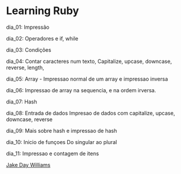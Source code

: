 # Learning Ruby 
dia_01:
    Impressão
    
dia_02:
    Operadores e if, while
    
    
dia_03:
    Condições

dia_04:
    Contar caracteres num texto, Capitalize, upcase, downcase, reverse, length, 
    
dia_05:
    Array - Impressao normal de um array e impressao inversa

dia_06:
    Impressao de array na sequencia, e na ordem irversa.

dia_07:
    Hash

dia_08:
    Entrada de dados
    Impresao de dados com capitalize, upcase, downcase, reverse

dia_09: 
    Mais sobre hash e impressao de hash

dia_10:
    Inicio de funçoes
    Do singular ao plural

dia_11:
    Impressao e contagem de itens
    
    
    
[Jake Day Williams](https://www.youtube.com/playlist?list=PLMK2xMz5H5Zv8eC8b4K6tMaE1-Z9FgSOp)
